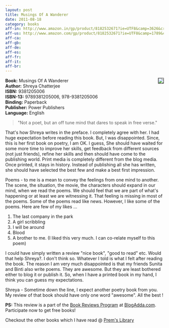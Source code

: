 ```yaml
---
layout: post
title: Musings Of A Wanderer
date: 2011-08-18
category: books
aff-in: http://www.amazon.in/gp/product/8182532671?ie=UTF8&camp=3626&creativeASIN=8182532671&linkCode=xm2&tag=smileprem-in-21
aff-us: http://www.amazon.com/gp/product/8182532671?ie=UTF8&camp=1789&creativeASIN=8182532671&linkCode=xm2&tag=smileprem-us-20
aff-ca: 
aff-gb: 
aff-de: 
aff-es: 
aff-fr: 
aff-it: 
aff-br: 
---
```


<img style="clear: right; float: right; margin-bottom: 1em; margin-left: 1em;" 
src="{{site.img-url}}/musings-of-a-wanderer-shreya-chatterjee.jpg" border="1"/>
**Book:** Musings Of A Wanderer  
**Author:** Shreya Chatterjee  
**ISBN:** 9381205006  
**ISBN-13:** 9789381205006, 978-9381205006  
**Binding:** Paperback  
**Publisher:** Power Publishers  
**Language:** English  
  
> "Not a poet, but an off tune mind that dares to speak in free verse."  

That's how Shreya writes in the preface. I completely agree with her. I had huge expectation before reading this book. But, I was disappointed. Since, this is her first book on poetry, I am OK. I guess, She should have waited for some more time to improve her skills, get feedback from different sources (not just friends), refine her skills and then should have come to the publishing world. Print media is completely different from the blog media. Once printed, it stays in history. Instead of publishing all she has written, she should have selected the best few and make a best first impression.  
  
Poems - to me is a mean to convey the feelings from one mind to another. The scene, the situation, the movie, the characters should expand in our mind, when we read the poems. We should feel that we are part of what's happening or at least we are witnessing it. That feeling is missing in most of the poems. Some of the poems read like news. However, I like some of the poems. Here are few of my likes ...  
  
1. The last company in the park  
2. A girl scribbling  
3. I will be around  
4. Blood  
5. A brother to me. (I liked this very much. I can co-relate myself to this poem)  
  
I could have simply written a review "nice book", "good to read" etc. Would that help Shreya?. I don't think so. Whatever I told is what I felt after reading the book. The reason I am very much disappointed is that my friends Sunita and Binti also write poems. They are awesome. But they are least bothered either to blog it or publish it. So, when I have a printed book in my hand, I think you can guess my expectations.  
  
Shreya - Sometime down the line, I expect another poetry book from you. My review of that book should have only one word "awesome". All the best !  

**PS:** This review is a part of the [Book Reviews Program](http://blog.blogadda.com/2011/05/04/indian-bloggers-book-reviews) at [BlogAdda.com](http://www.blogadda.com/). Participate now to get free books!  

Checkout the other books which I have read @ [Prem's Library]({{site.url}}/category/books/)  
